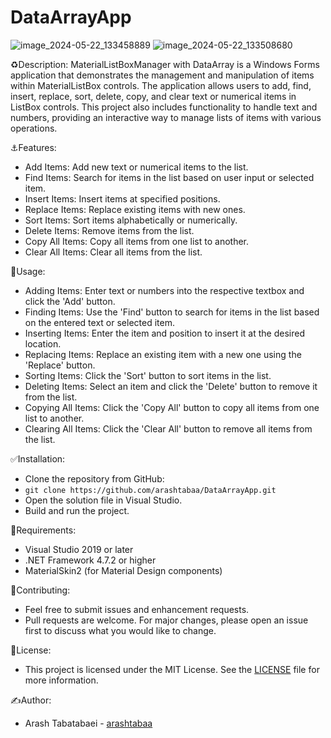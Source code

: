 # DataArrayApp
![image_2024-05-22_133458889](https://github.com/arashtabaa/DataArrayApp/assets/153722318/4747a59c-dc08-415e-bce9-e29bbea5669f)
![image_2024-05-22_133508680](https://github.com/arashtabaa/DataArrayApp/assets/153722318/9c8d4f61-e226-47f1-9335-47c63717b0d0)

♻️Description:
MaterialListBoxManager with DataArray is a Windows Forms application that demonstrates the management and manipulation of items within MaterialListBox controls. The application allows users to add, find, insert, replace, sort, delete, copy, and clear text or numerical items in ListBox controls. This project also includes functionality to handle text and numbers, providing an interactive way to manage lists of items with various operations.

⚓Features:
- Add Items: Add new text or numerical items to the list.
- Find Items: Search for items in the list based on user input or selected item.
- Insert Items: Insert items at specified positions.
- Replace Items: Replace existing items with new ones.
- Sort Items: Sort items alphabetically or numerically.
- Delete Items: Remove items from the list.
- Copy All Items: Copy all items from one list to another.
- Clear All Items: Clear all items from the list.

💎Usage:
- Adding Items: Enter text or numbers into the respective textbox and click the 'Add' button.
- Finding Items: Use the 'Find' button to search for items in the list based on the entered text or selected item.
- Inserting Items: Enter the item and position to insert it at the desired location.
- Replacing Items: Replace an existing item with a new one using the 'Replace'
button.
- Sorting Items: Click the 'Sort' button to sort items in the list.
- Deleting Items: Select an item and click the 'Delete' button to remove it from the list.
- Copying All Items: Click the 'Copy All' button to copy all items from one list to another.
- Clearing All Items: Click the 'Clear All' button to remove all items from the list.

✅Installation:
- Clone the repository from GitHub:
- ```git clone https://github.com/arashtabaa/DataArrayApp.git```
- Open the solution file in Visual Studio.
- Build and run the project.

💫Requirements:
- Visual Studio 2019 or later
- .NET Framework 4.7.2 or higher
- MaterialSkin2 (for Material Design components)

📍Contributing:
- Feel free to submit issues and enhancement requests.
- Pull requests are welcome. For major changes, please open an issue first to discuss what you would like to change.

🪪License:
- This project is licensed under the MIT License. See the [LICENSE](https://github.com/arashtabaa/DataArrayApp/tree/main?tab=MIT-1-ov-file#) file for more information.

✍️Author:
- Arash Tabatabaei - [arashtabaa](https://github.com/arashtabaa)
